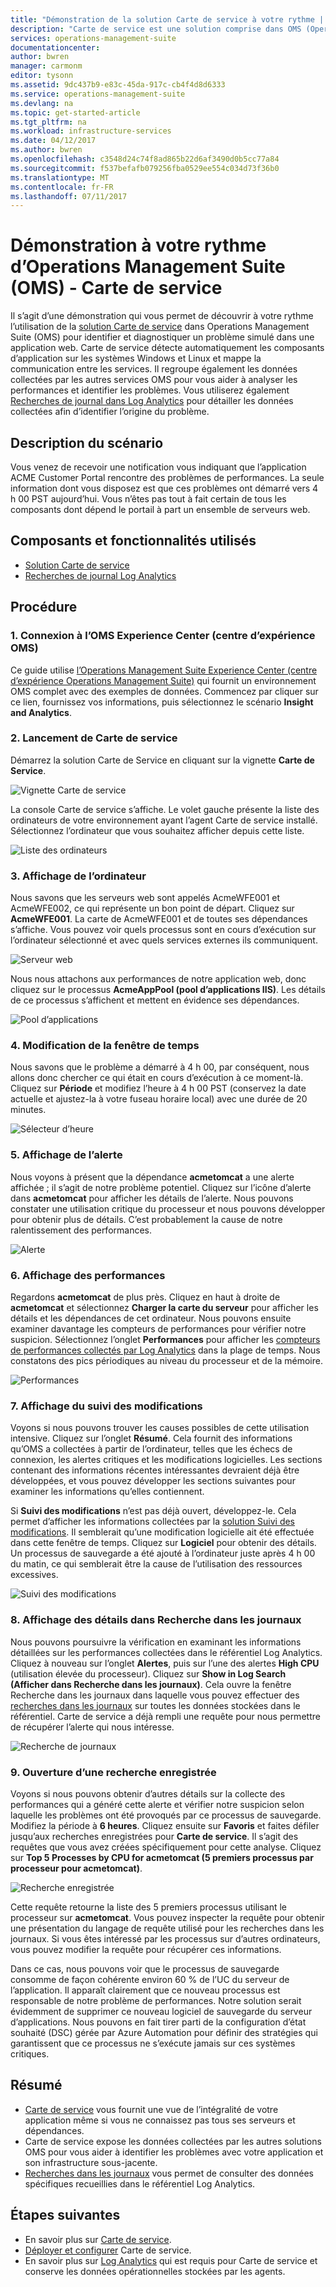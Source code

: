 ```yaml
---
title: "Démonstration de la solution Carte de service à votre rythme | Microsoft Docs"
description: "Carte de service est une solution comprise dans OMS (Operations Management Suite) qui détecte automatiquement les composants d’application sur les systèmes Windows et Linux et mappe la communication entre les services.  Il s’agit d’une démonstration qui vous permet de découvrir à votre rythme l’utilisation de Carte de service pour identifier et diagnostiquer un problème simulé dans une application web."
services: operations-management-suite
documentationcenter: 
author: bwren
manager: carmonm
editor: tysonn
ms.assetid: 9dc437b9-e83c-45da-917c-cb4f4d8d6333
ms.service: operations-management-suite
ms.devlang: na
ms.topic: get-started-article
ms.tgt_pltfrm: na
ms.workload: infrastructure-services
ms.date: 04/12/2017
ms.author: bwren
ms.openlocfilehash: c3548d24c74f8ad865b22d6af3490d0b5cc77a84
ms.sourcegitcommit: f537befafb079256fba0529ee554c034d73f36b0
ms.translationtype: MT
ms.contentlocale: fr-FR
ms.lasthandoff: 07/11/2017
---
```

# <a name="operations-management-suite-oms-self-paced-demo---service-map"></a>Démonstration à votre rythme d’Operations Management Suite (OMS) - Carte de service
Il s’agit d’une démonstration qui vous permet de découvrir à votre rythme l’utilisation de la [solution Carte de service](operations-management-suite-service-map.md) dans Operations Management Suite (OMS) pour identifier et diagnostiquer un problème simulé dans une application web.  Carte de service détecte automatiquement les composants d’application sur les systèmes Windows et Linux et mappe la communication entre les services.  Il regroupe également les données collectées par les autres services OMS pour vous aider à analyser les performances et identifier les problèmes.  Vous utiliserez également [Recherches de journal dans Log Analytics](../log-analytics/log-analytics-log-searches.md) pour détailler les données collectées afin d’identifier l’origine du problème.


## <a name="scenario-description"></a>Description du scénario
Vous venez de recevoir une notification vous indiquant que l’application ACME Customer Portal rencontre des problèmes de performances.  La seule information dont vous disposez est que ces problèmes ont démarré vers 4 h 00 PST aujourd’hui.  Vous n’êtes pas tout à fait certain de tous les composants dont dépend le portail à part un ensemble de serveurs web.  

## <a name="components-and-features-used"></a>Composants et fonctionnalités utilisés
- [Solution Carte de service](operations-management-suite-service-map.md)
- [Recherches de journal Log Analytics](../log-analytics/log-analytics-log-searches.md)


## <a name="walk-through"></a>Procédure

### <a name="1-connect-to-the-oms-experience-center"></a>1. Connexion à l’OMS Experience Center (centre d’expérience OMS)
Ce guide utilise [l’Operations Management Suite Experience Center (centre d’expérience Operations Management Suite)](https://experience.mms.microsoft.com/) qui fournit un environnement OMS complet avec des exemples de données. Commencez par cliquer sur ce lien, fournissez vos informations, puis sélectionnez le scénario **Insight and Analytics**.


### <a name="2-start-service-map"></a>2. Lancement de Carte de service
Démarrez la solution Carte de Service en cliquant sur la vignette **Carte de Service**.

![Vignette Carte de service](media/operations-management-suite-walkthrough-servicemap/tile.png)

La console Carte de service s’affiche.  Le volet gauche présente la liste des ordinateurs de votre environnement ayant l’agent Carte de service installé.  Sélectionnez l’ordinateur que vous souhaitez afficher depuis cette liste.

![Liste des ordinateurs](media/operations-management-suite-walkthrough-servicemap/computer-list.png)


### <a name="3-view-computer"></a>3. Affichage de l’ordinateur
Nous savons que les serveurs web sont appelés AcmeWFE001 et AcmeWFE002, ce qui représente un bon point de départ.  Cliquez sur **AcmeWFE001**.  La carte de AcmeWFE001 et de toutes ses dépendances s’affiche.  Vous pouvez voir quels processus sont en cours d’exécution sur l’ordinateur sélectionné et avec quels services externes ils communiquent.

![Serveur web](media/operations-management-suite-walkthrough-servicemap/web-server.png)

Nous nous attachons aux performances de notre application web, donc cliquez sur le processus **AcmeAppPool (pool d’applications IIS)**.  Les détails de ce processus s’affichent et mettent en évidence ses dépendances.  

![Pool d’applications](media/operations-management-suite-walkthrough-servicemap/app-pool.png)


### <a name="4-change-time-window"></a>4. Modification de la fenêtre de temps

Nous savons que le problème a démarré à 4 h 00, par conséquent, nous allons donc chercher ce qui était en cours d’exécution à ce moment-là. Cliquez sur **Période** et modifiez l’heure à 4 h 00 PST (conservez la date actuelle et ajustez-la à votre fuseau horaire local) avec une durée de 20 minutes.

![Sélecteur d’heure](./media/operations-management-suite-walkthrough-servicemap/time-picker.png)


### <a name="5-view-alert"></a>5. Affichage de l’alerte

Nous voyons à présent que la dépendance **acmetomcat** a une alerte affichée ; il s’agit de notre problème potentiel.  Cliquez sur l’icône d’alerte dans **acmetomcat** pour afficher les détails de l’alerte.  Nous pouvons constater une utilisation critique du processeur et nous pouvons développer pour obtenir plus de détails.  C’est probablement la cause de notre ralentissement des performances. 

![Alerte](./media/operations-management-suite-walkthrough-servicemap/alert.png)


### <a name="6-view-performance"></a>6. Affichage des performances

Regardons **acmetomcat** de plus près.  Cliquez en haut à droite de **acmetomcat** et sélectionnez **Charger la carte du serveur** pour afficher les détails et les dépendances de cet ordinateur. Nous pouvons ensuite examiner davantage les compteurs de performances pour vérifier notre suspicion.  Sélectionnez l’onglet **Performances** pour afficher les [compteurs de performances collectés par Log Analytics](../log-analytics/log-analytics-data-sources-performance-counters.md) dans la plage de temps.  Nous constatons des pics périodiques au niveau du processeur et de la mémoire.

![Performances](./media/operations-management-suite-walkthrough-servicemap/performance.png)


### <a name="7-view-change-tracking"></a>7. Affichage du suivi des modifications
Voyons si nous pouvons trouver les causes possibles de cette utilisation intensive.  Cliquez sur l’onglet **Résumé**.  Cela fournit des informations qu’OMS a collectées à partir de l’ordinateur, telles que les échecs de connexion, les alertes critiques et les modifications logicielles.  Les sections contenant des informations récentes intéressantes devraient déjà être développées, et vous pouvez développer les sections suivantes pour examiner les informations qu’elles contiennent.


Si **Suivi des modifications** n’est pas déjà ouvert, développez-le.  Cela permet d’afficher les informations collectées par la [solution Suivi des modifications](../log-analytics/log-analytics-change-tracking.md).  Il semblerait qu’une modification logicielle ait été effectuée dans cette fenêtre de temps.  Cliquez sur **Logiciel** pour obtenir des détails.  Un processus de sauvegarde a été ajouté à l’ordinateur juste après 4 h 00 du matin, ce qui semblerait être la cause de l’utilisation des ressources excessives.

![Suivi des modifications](./media/operations-management-suite-walkthrough-servicemap/change-tracking.png)



### <a name="8-view-details-in-log-search"></a>8. Affichage des détails dans Recherche dans les journaux
Nous pouvons poursuivre la vérification en examinant les informations détaillées sur les performances collectées dans le référentiel Log Analytics.  Cliquez à nouveau sur l’onglet **Alertes**, puis sur l’une des alertes **High CPU** (utilisation élevée du processeur).  Cliquez sur **Show in Log Search (Afficher dans Recherche dans les journaux)**.  Cela ouvre la fenêtre Recherche dans les journaux dans laquelle vous pouvez effectuer des [recherches dans les journaux](../log-analytics/log-analytics-log-searches.md) sur toutes les données stockées dans le référentiel.  Carte de service a déjà rempli une requête pour nous permettre de récupérer l’alerte qui nous intéresse.  

![Recherche de journaux](./media/operations-management-suite-walkthrough-servicemap/log-search.png)


### <a name="9-open-saved-search"></a>9. Ouverture d’une recherche enregistrée
Voyons si nous pouvons obtenir d’autres détails sur la collecte des performances qui a généré cette alerte et vérifier notre suspicion selon laquelle les problèmes ont été provoqués par ce processus de sauvegarde.  Modifiez la période à **6 heures**.  Cliquez ensuite sur **Favoris** et faites défiler jusqu’aux recherches enregistrées pour **Carte de service**.  Il s’agit des requêtes que vous avez créées spécifiquement pour cette analyse.  Cliquez sur **Top 5 Processes by CPU for acmetomcat (5 premiers processus par processeur pour acmetomcat)**.

![Recherche enregistrée](./media/operations-management-suite-walkthrough-servicemap/saved-search.png)


Cette requête retourne la liste des 5 premiers processus utilisant le processeur sur **acmetomcat**.  Vous pouvez inspecter la requête pour obtenir une présentation du langage de requête utilisé pour les recherches dans les journaux.  Si vous êtes intéressé par les processus sur d’autres ordinateurs, vous pouvez modifier la requête pour récupérer ces informations.

Dans ce cas, nous pouvons voir que le processus de sauvegarde consomme de façon cohérente environ 60 % de l’UC du serveur de l’application.  Il apparaît clairement que ce nouveau processus est responsable de notre problème de performances.  Notre solution serait évidemment de supprimer ce nouveau logiciel de sauvegarde du serveur d’applications.  Nous pouvons en fait tirer parti de la configuration d’état souhaité (DSC) gérée par Azure Automation pour définir des stratégies qui garantissent que ce processus ne s’exécute jamais sur ces systèmes critiques.


## <a name="summary-points"></a>Résumé
- [Carte de service](operations-management-suite-service-map.md) vous fournit une vue de l’intégralité de votre application même si vous ne connaissez pas tous ses serveurs et dépendances.
- Carte de service expose les données collectées par les autres solutions OMS pour vous aider à identifier les problèmes avec votre application et son infrastructure sous-jacente.
- [Recherches dans les journaux](../log-analytics/log-analytics-log-searches.md) vous permet de consulter des données spécifiques recueillies dans le référentiel Log Analytics.    

## <a name="next-steps"></a>Étapes suivantes
- En savoir plus sur [Carte de service](operations-management-suite-service-map.md).
- [Déployer et configurer](operations-management-suite-service-map-configure.md) Carte de service.
- En savoir plus sur [Log Analytics](../log-analytics/log-analytics-overview.md) qui est requis pour Carte de service et conserve les données opérationnelles stockées par les agents.